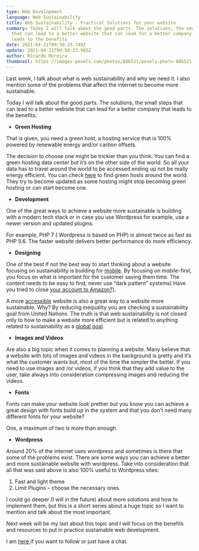 ```yaml
---
type: Web Development
language: Web Sustainability
title: Web Sustainability - Practical Solutions for your website
summary: Today I will talk about the good parts. The solutions, the small steps
  that can lead to a better website that can lead for a better company that
  leads to the benefits
date: 2021-04-21T09:50:23.749Z
update: 2021-04-21T09:50:23.965Z
author: Ricardo Moreira
thumbnail: https://images.pexels.com/photos/886521/pexels-photo-886521.jpeg?cs=srgb&dl=pexels-alena-koval-886521.jpg&fm=jpg
---
```

Last week, I talk about what is web sustainability and why we need it. I also mention some of the problems that affect the internet to become more sustainable.

Today I will talk about the good parts. The solutions, the small steps that can lead to a better website that can lead for a better company that leads to the benefits.

* **Green Hosting**

That is given, you need a green host, a hosting service that is 100% powered by renewable energy and/or carbon offsets.

The decision to choose one might be trickier than you think. You can find a green hosting data center but it’s on the other side of the world. So all your data has to travel around the world to be accessed ending up not be really energy efficient. You can check [here](https://www.thegreenwebfoundation.org/) to find green hosts around the world. They try to become updated as some hosting might stop becoming green hosting or can start become one.

* **Development**

One of the great ways to achieve a website more sustainable is building with a modern tech stack or in case you use Wordpress for example, use a newer version and updated plugins.

For example, PHP 7 ( Wordpress is based on PHP) is almost twice as fast as PHP 5.6. The faster website delivers better performance do more efficiency.

* **Designing**

One of the best if not the best way to start thinking about a website focusing on sustainability is building for [mobile](https://www.gscreations.io/blog/mobile-friendly-vs-responsive-design/). By focusing on mobile-first, you focus on what is important for the customer saving them time. The content needs to be easy to find, never use “dark pattern” systems( Have you tried to close [your account to Amazon?)](https://digitalsynopsis.com/design/dark-patterns-ui-ux-design-that-tricks-users/).

A more [accessible](https://www.gscreations.io/blog/what-is-accessibility-on-the-web-and-why-it-is-important/) website is also a great way to a website more sustainable. Why? By reducing inequality you are checking a sustainability goal from United Nations. The truth is that web sustainability is not closed only to how to make a website more efficient but is related to anything related to sustainability as a [global goal](https://www.un.org/sustainabledevelopment/sustainable-development-goals/).

* **Images and Videos** 

Are also a big topic when it comes to planning a website. Many believe that a website with lots of images and videos in the background is pretty and it’s what the customer wants but, most of the time the simpler the better. If you need to use images and /or videos, if you think that they add value to the user, take always into consideration compressing images and reducing the videos.

* **Fonts**

Fonts can make your website look prettier but you know you can achieve a great design with fonts build up in the system and that you don’t need many different fonts for your website?

One, a maximum of two is more than enough.

* **Wordpress**

Around 20% of the internet uses wordpress and sometimes is there that some of the problems exist. There are some ways you can achieve a better and more sustainable website with wordpress. Take into consideration that all that was said above is also 100% useful to Wordpress sites: 

1. Fast and light theme
2. Limit Plugins – choose the necessary ones.

I could go deeper (I will in the future) about more solutions and how to implement them, but this is a short series about a huge topic so I want to mention and talk about the most important.

Next week will be my last about this topic and I will focus on the benefits and resources to put in practice sustainable web development.

I am [here ](https://twitter.com/mugas11)if you want to follow or just have a chat.